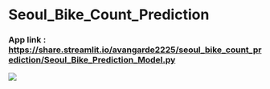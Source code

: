# Seoul_Bike_Count_Prediction

### App link : https://share.streamlit.io/avangarde2225/seoul_bike_count_prediction/Seoul_Bike_Prediction_Model.py


<image src='seoul.PNG' />

